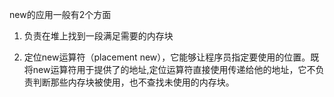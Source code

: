 new的应用一般有2个方面

1. 负责在堆上找到一段满足需要的内存块

2. 定位new运算符（placement new），它能够让程序员指定要使用的位置。既将new运算符用于提供了的地址,定位运算符直接使用传递给他的地址，它不负责判断那些内存块被使用，也不查找未使用的内存块。
